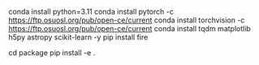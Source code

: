 
conda install python=3.11
conda install pytorch -c https://ftp.osuosl.org/pub/open-ce/current
conda install torchvision -c https://ftp.osuosl.org/pub/open-ce/current
conda install tqdm matplotlib h5py astropy scikit-learn -y
pip install fire

cd package
pip install -e .

<!-- module load cuda/11.8.0
module avail
conda install conda-forge::datasets

conda install datasets -c https://opence.mit.edu -->
